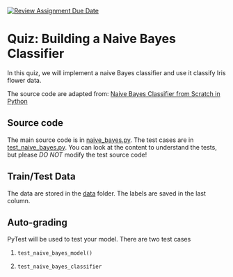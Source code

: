 [![Review Assignment Due Date](https://classroom.github.com/assets/deadline-readme-button-22041afd0340ce965d47ae6ef1cefeee28c7c493a6346c4f15d667ab976d596c.svg)](https://classroom.github.com/a/BWZ_ExKZ)
# Quiz: Building a Naive Bayes Classifier

In this quiz, we will implement a naive Bayes classifier and use it classify Iris flower data.

The source code are adapted from: [Naive Bayes Classifier from Scratch in Python](https://machinelearningmastery.com/naive-bayes-classifier-scratch-python/) 

## Source code
The main source code is in [naive_bayes.py](naive_bayes.py).
The test cases are in [test_naive_bayes.py](test_naive_bayes.py). 
You can look at the content to understand the tests, but please *DO NOT* modify the test source code!

## Train/Test Data

The data are stored in the [data](./data) folder. The labels are saved in the last column.

## Auto-grading

PyTest will be used to test your model. There are two test cases

1. `test_naive_bayes_model()` 

2. `test_naive_bayes_classifier`
